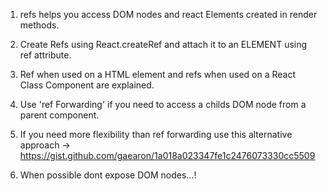 1. refs helps you access DOM nodes and react Elements created in render methods.

2. Create Refs using React.createRef and attach it to an ELEMENT using ref attribute.

3. Ref when used on a HTML element and refs when used on a React Class Component are explained.

4. Use 'ref Forwarding' if you need to access a childs DOM node from a parent component.

5. If you need more flexibility than ref forwarding use this alternative approach -> https://gist.github.com/gaearon/1a018a023347fe1c2476073330cc5509

6. When possible dont expose DOM nodes...!

